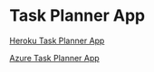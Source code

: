 # Task Planner App

[Heroku Task Planner App](https://lab4-taskplanner.herokuapp.com)


[Azure Task Planner App](https://lab4-taskplanner.azurewebsites.net)